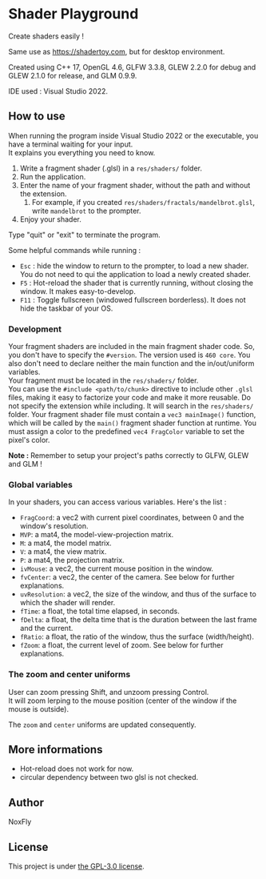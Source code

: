 # Shader Playground

Create shaders easily !

Same use as https://shadertoy.com, but for desktop environment.

Created using C++ 17, OpenGL 4.6, GLFW 3.3.8, GLEW 2.2.0 for debug and GLEW 2.1.0 for release, and GLM 0.9.9.

IDE used : Visual Studio 2022.


## How to use

When running the program inside Visual Studio 2022 or the executable, you have a terminal waiting for your input.<br>
It explains you everything you need to know.

1. Write a fragment shader (<name>.glsl) in a `res/shaders/` folder.
1. Run the application.
1. Enter the name of your fragment shader, without the path and without the extension.
	1. For example, if you created `res/shaders/fractals/mandelbrot.glsl`, write `mandelbrot` to the prompter.
1. Enjoy your shader.

Type "quit" or "exit" to terminate the program.

Some helpful commands while running :
- `Esc` : hide the window to return to the prompter, to load a new shader. You do not need to qui the application to load a newly created shader.
- `F5` : Hot-reload the shader that is currently running, without closing the window. It makes easy-to-develop.
- `F11` : Toggle fullscreen (windowed fullscreen borderless). It does not hide the taskbar of your OS.


### Development

Your fragment shaders are included in the main fragment shader code. So, you don't have to specify the `#version`. The version used is `460 core`. You also don't need to declare neither the main function and the in/out/uniform variables.<br>
Your fragment must be located in the `res/shaders/` folder.<br>
You can use the `#include <path/to/chunk>` directive to include other `.glsl` files, making it easy to factorize your code and make it more reusable. Do not specify the extension while including. It will search in the `res/shaders/` folder.
Your fragment shader file must contain a `vec3 mainImage()` function, which will be called by the `main()` fragment shader function at runtime.
You must assign a color to the predefined `vec4 FragColor` variable to set the pixel's color.

**Note :** Remember to setup your project's paths correctly to GLFW, GLEW and GLM !


### Global variables

In your shaders, you can access various variables. Here's the list :

* `FragCoord`: a vec2 with current pixel coordinates, between 0 and the window's resolution.
* `MVP`: a mat4, the model-view-projection matrix.
* `M`: a mat4, the model matrix.
* `V`: a mat4, the view matrix.
* `P`: a mat4, the projection matrix.
* `ivMouse`: a vec2, the current mouse position in the window.
* `fvCenter`: a vec2, the center of the camera. See below for further explanations.
* `uvResolution`: a vec2, the size of the window, and thus of the surface to which the shader will render.
* `fTime`: a float, the total time elapsed, in seconds.
* `fDelta`: a float, the delta time that is the duration between the last frame and the current.
* `fRatio`: a float, the ratio of the window, thus the surface (width/height).
* `fZoom`: a float, the current level of zoom. See below for further explanations.


### The zoom and center uniforms

User can zoom pressing Shift, and unzoom pressing Control.<br>
It will zoom lerping to the mouse position (center of the window if the mouse is outside).

The `zoom` and `center` uniforms are updated consequently.


## More informations

- Hot-reload does not work for now.
- circular dependency between two glsl is not checked.


## Author

NoxFly


## License

This project is under [the GPL-3.0 license](./LICENSE).

